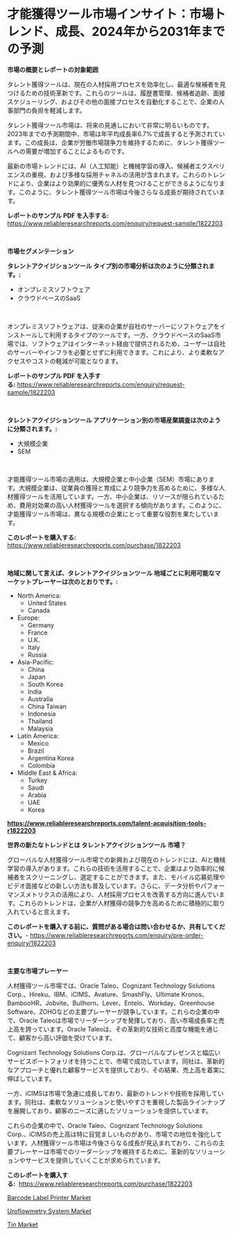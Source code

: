 <p><h1>才能獲得ツール市場インサイト：市場トレンド、成長、2024年から2031年までの予測</h1></p><p><strong>市場の概要とレポートの対象範囲</strong></p>
<p><p>タレント獲得ツールは、現在の人材採用プロセスを効率化し、最適な候補者を見つけるための技術革新です。これらのツールは、履歴書管理、候補者追跡、面接スケジューリング、およびその他の面接プロセスを自動化することで、企業の人事部門の負担を軽減します。</p><p>タレント獲得ツール市場は、将来の見通しにおいて非常に明るいものです。2023年までの予測期間中、市場は年平均成長率6.7%で成長すると予測されています。この成長は、企業が労働市場競争力を維持するために、タレント獲得ツールへの需要が増加することによるものです。</p><p>最新の市場トレンドには、AI（人工知能）と機械学習の導入、候補者エクスペリエンスの重視、および多様な採用チャネルの活用が含まれます。これらのトレンドにより、企業はより効果的に優秀な人材を見つけることができるようになります。このように、タレント獲得ツール市場は今後さらなる成長が期待されています。</p></p>
<p><strong>レポートのサンプル PDF を入手する:</strong> <a href="https://www.reliableresearchreports.com/enquiry/request-sample/1822203">https://www.reliableresearchreports.com/enquiry/request-sample/1822203</a></p>
<p>&nbsp;</p>
<p><strong>市場セグメンテーション</strong></p>
<p><strong>タレントアクイジションツール タイプ別の市場分析は次のように分類されます。:</strong></p>
<p><ul><li>オンプレミスソフトウェア</li><li>クラウドベースのSaaS</li></ul></p>
<p>&nbsp;</p>
<p><p>オンプレミスソフトウェアは、従来の企業が自社のサーバーにソフトウェアをインストールして利用するタイプのツールです。一方、クラウドベースのSaaS市場では、ソフトウェアはインターネット経由で提供されるため、ユーザーは自社のサーバーやインフラを必要とせずに利用できます。これにより、より柔軟なアクセスやコストの軽減が可能となります。</p></p>
<p><strong>レポートのサンプル PDF を入手する:</strong>&nbsp;<a href="https://www.reliableresearchreports.com/enquiry/request-sample/1822203">https://www.reliableresearchreports.com/enquiry/request-sample/1822203</a></p>
<p>&nbsp;</p>
<p><strong> タレントアクイジションツール アプリケーション別の市場産業調査は次のように分類されます。:</strong></p>
<p><ul><li>大規模企業</li><li>SEM</li></ul></p>
<p>&nbsp;</p>
<p><p>才能獲得ツール市場の適用は、大規模企業と中小企業（SEM）市場にあります。大規模企業は、従業員の獲得と育成により競争力を高めるために、多様な人材獲得ツールを活用しています。一方、中小企業は、リソースが限られているため、費用対効果の高い人材獲得ツールを選択する傾向があります。このように、才能獲得ツール市場は、異なる規模の企業にとって重要な役割を果たしています。</p></p>
<p><strong>このレポートを購入する:</strong>&nbsp; <a href="https://www.reliableresearchreports.com/purchase/1822203">https://www.reliableresearchreports.com/purchase/1822203</a></p>
<p>&nbsp;</p>
<p><strong>地域に関して言えば、タレントアクイジションツール 地域ごとに利用可能なマーケットプレーヤーは次のとおりです。:</strong></p>
<p><ul>
    <li>
        North America:
        <ul>
            <li>United States</li>
            <li>Canada</li>
        </ul>
    </li>
    <li>
        Europe:
        <ul>
            <li>Germany</li>
            <li>France</li>
            <li>U.K.</li>
            <li>Italy</li>
            <li>Russia</li>
        </ul>
    </li>
    <li>
        Asia-Pacific:
        <ul>
            <li>China</li>
            <li>Japan</li>
            <li>South Korea</li>
            <li>India</li>
            <li>Australia</li>
            <li>China Taiwan</li>
            <li>Indonesia</li>
            <li>Thailand</li>
            <li>Malaysia</li>
        </ul>
    </li>
    <li>
        Latin America:
        <ul>
            <li>Mexico</li>
            <li>Brazil</li>
            <li>Argentina Korea</li>
            <li>Colombia</li>
        </ul>
    </li>
    <li>
        Middle East & Africa:
        <ul>
            <li>Turkey</li>
            <li>Saudi</li>
            <li>Arabia</li>
            <li>UAE</li>
            <li>Korea</li>
        </ul>
    </li>
    </ul></p>
<p><strong><a href="https://www.reliableresearchreports.com/talent-acquisition-tools-r1822203">https://www.reliableresearchreports.com/talent-acquisition-tools-r1822203</a></strong>&nbsp;</p>
<p><strong>世界の新たなトレンドとは タレントアクイジションツール 市場？</strong></p>
<p><p>グローバルな人材獲得ツール市場での新興および現在のトレンドには、AIと機械学習の導入があります。これらの技術を活用することで、企業はより効率的に候補者をスクリーニングし、選定することができます。また、モバイル応募処理やビデオ面接などの新しい方法も普及しています。さらに、データ分析やパフォーマンスメトリクスの活用により、人材採用プロセスを改善する方向に進んでいます。これらのトレンドは、企業が人材獲得の競争力を高めるために積極的に取り入れていると言えます。</p></p>
<p><strong>このレポートを購入する前に、質問がある場合は問い合わせるか、共有してください。</strong>- <a href="https://www.reliableresearchreports.com/enquiry/pre-order-enquiry/1822203">https://www.reliableresearchreports.com/enquiry/pre-order-enquiry/1822203</a></p>
<p>&nbsp;</p>
<p><strong>主要な市場プレーヤー</strong></p>
<p><p>人材獲得ツール市場では、Oracle Taleo、Cognizant Technology Solutions Corp.、Hireku、IBM、iCIMS、Avature、SmashFly、Ultimate Kronos、BambooHR、Jobvite、Bullhorn、Lever、Entelo、Workday、Greenhouse Software、ZOHOなどの主要プレーヤーが競争しています。これらの企業の中で、Oracle Taleoは市場でリーダーシップを発揮しており、高い市場成長率と売上高を誇っています。Oracle Taleoは、その革新的な技術と高度な機能を通じて、顧客から高い評価を受けています。</p><p>Cognizant Technology Solutions Corp.は、グローバルなプレゼンスと幅広いサービスポートフォリオを持つことで、市場で成功しています。同社は、革新的なアプローチと優れた顧客サービスを提供しており、その結果、売上高を着実に伸ばしています。</p><p>一方、iCIMSは市場で急速に成長しており、最新のトレンドや技術を採用しています。同社は、柔軟なソリューションと使いやすさを重視した製品ラインナップを展開しており、顧客のニーズに適したソリューションを提供しています。</p><p>これらの企業の中で、Oracle Taleo、Cognizant Technology Solutions Corp.、iCIMSの売上高は特に目覚ましいものがあり、市場での地位を強化しています。人材獲得ツール市場は今後さらなる成長が見込まれており、これらの主要プレーヤーは市場でのリーダーシップを維持するために、革新的なソリューションやサービスを提供していくことが求められています。</p></p>
<p><strong>このレポートを購入する:</strong>&nbsp;&nbsp;<a href="https://www.reliableresearchreports.com/purchase/1822203">https://www.reliableresearchreports.com/purchase/1822203</a></p>
<p><p><a href="https://www.linkedin.com/pulse/barcode-label-printer-market-share-evolution-growth-trends-2024-qjice?trackingId=n8UH4HmCmFQTiU0CA0hWYQ%3D%3D">Barcode Label Printer Market</a></p><p><a href="https://www.linkedin.com/pulse/uroflowmetry-system-market-analysis-its-cagr-segmentation-oxpge?trackingId=yvZy3%2BFMWHwA8RA%2B3LLITA%3D%3D">Uroflowmetry System Market</a></p><p><a href="https://www.linkedin.com/pulse/global-tin-market-size-trends-insights-projections-from-2024-z86ke?trackingId=L9GI%2Fw%2BrAg1gaXWxo45oNA%3D%3D">Tin Market</a></p></p>